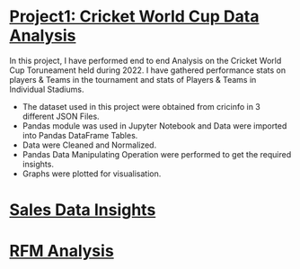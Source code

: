 

# [Project1: Cricket World Cup Data Analysis](https://github.com/AbishuaPaulSam/Cricket-World-Cup-Data-Analysis)

In this project, I have performed end to end Analysis on the Cricket World Cup Toruneament held during 2022. I have gathered performance stats on players & Teams in the tournament and stats of Players & Teams in Individual Stadiums.

* The dataset used in this project were obtained from cricinfo in 3 different JSON Files. 
* Pandas module was used in Jupyter Notebook and Data were imported into Pandas DataFrame Tables.
* Data were Cleaned and Normalized.
* Pandas Data Manipulating Operation were performed to get the required insights.
* Graphs were plotted for visualisation.

# [Sales Data Insights](https://github.com/AbishuaPaulSam/Sales-Data-Insights)

# [RFM Analysis](https://github.com/AbishuaPaulSam/RFM-Analysis)

